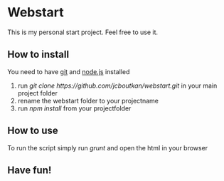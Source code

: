 <h1>Webstart</h1>
<p>This is my personal start project. Feel free to use it.</p>
<h2>How to install</h2>
<p>You need to have <a href="http://git-scm.com/">git</a> and <a href="http://nodejs.org/">node.js</a> installed</p>
<ol>
    <li>run <i>git clone https://github.com/jcboutkan/webstart.git</i> in your main project folder</li>
    <li>rename the webstart folder to your projectname</li>
    <li>run <i>npm install</i> from your projectfolder</li>
</ol>
<h2>How to use</h2>
<p>To run the script simply run <i>grunt</i> and open the html in your browser</p>
<h2>Have fun!</h2>

